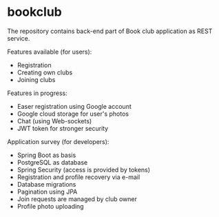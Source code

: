 # bookclub
The repository contains back-end part of Book club application as REST service.

Features available (for users): 
- Registration
- Creating own clubs
- Joining clubs

Features in progress:
- Easer registration using Google account
- Google cloud storage for user's photos
- Chat (using Web-sockets)
- JWT token for stronger security

Application survey (for developers):
- Spring Boot as basis
- PostgreSQL as database
- Spring Security (access is provided by tokens)
- Registration and profile recovery via e-mail
- Database migrations
- Pagination using JPA
- Join requests are managed by club owner
- Profile photo uploading
